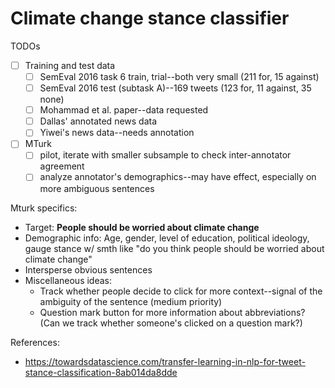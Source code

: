 # Climate change stance classifier

TODOs

- [ ] Training and test data
   - [ ] SemEval 2016 task 6 train, trial--both very small (211 for, 15 against)
   - [ ] SemEval 2016 test (subtask A)--169 tweets (123 for, 11 against, 35 none)
   - [ ] Mohammad et al. paper--data requested
   - [ ] Dallas' annotated news data
   - [ ] Yiwei's news data--needs annotation
- [ ] MTurk 
   - [ ] pilot, iterate with smaller subsample to check inter-annotator agreement
   - [ ] analyze annotator's demographics--may have effect, especially on more ambiguous sentences

Mturk specifics:
- Target: <b>People should be worried about climate change</b>
- Demographic info: Age, gender, level of education, political ideology, gauge stance w/ smth like "do you think people should be worried about climate change"
- Intersperse obvious sentences
- Miscellaneous ideas:
	- Track whether people decide to click for more context--signal of the ambiguity of the sentence (medium priority)
	- Question mark button for more information about abbreviations? (Can we track whether someone's clicked on a question mark?)

References:
   - https://towardsdatascience.com/transfer-learning-in-nlp-for-tweet-stance-classification-8ab014da8dde

